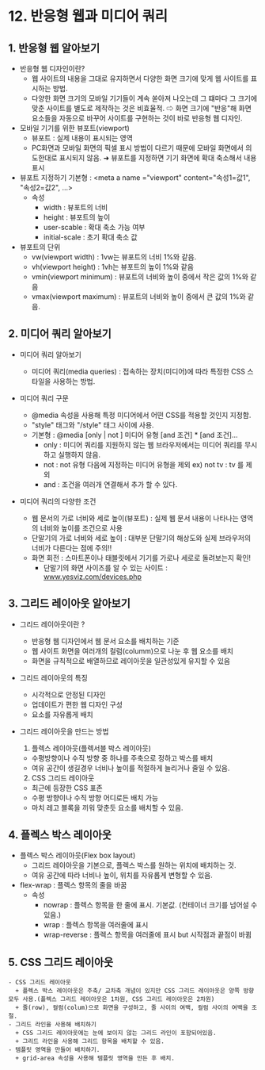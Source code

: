 # 12. 반응형 웹과 미디어 쿼리
## 1. 반응형 웹 알아보기
+ 반응형 웹 디자인이란?
  - 웹 사이트의 내용을 그대로 유지하면서 다양한 화면 크기에 맞게 웹 사이트를 표시하는 방법.
  - 다양한 화면 크기의 모바일 기기들이 계속 쏟아져 나오는데 그 떄마다 그 크기에 맞춘 사이트를 별도로 제작하는 것은 비효율적. ⇨ 화면 크기에 "반응"해 화면 요소들을 자동으로 바꾸어 사이트를 구현하는 것이 바로 반응형 웹 디자인.
+ 모바일 기기를 위한 뷰포트(viewport)
  - 뷰포트 : 실제 내용이 표시되는 영역
  - PC화면과 모바일 화면의 픽셀 표시 방법이 다르기 때문에 모바일 화면에서 의도한대로 표시되지 않음. ➜ 뷰포트를 지정하면 기기 화면에 확대 축소해서 내용 표시
+ 뷰포트 지정하기
  기본형 : <meta a name ="viewport" content="속성1=값1", "속성2=값2", ...>
  - 속성 
    * width : 뷰포트의 너비
    * height : 뷰포트의 높이
    * user-scable : 확대 축소 가능 여부
    * initial-scale : 초기 확대 축소 값
+ 뷰포트의 단위
  - vw(viewport width) : 1vw는 뷰포트의 너비 1%와 같음.
  - vh(viewport height) : 1vh는 뷰포트의 높이 1%와 같음
  - vmin(viewport minimum) : 뷰포트의 너비와 높이 중에서 작은 값의 1%와 같음
  - vmax(viewport maximum) : 뷰포트의 너비와 높이 중에서 큰 값의 1%와 같음.

## 2. 미디어 쿼리 알아보기
- 미디어 쿼리 알아보기
  + 미디어 쿼리(media queries) : 접속하는 장치(미디어)에 따라 특정한 CSS 스타일을 사용하는 방법.

- 미디어 쿼리 구문
  + @media 속성을 사용해 특정 미디어에서 어떤 CSS를 적용할 것인지 지정함.
  + "style" 태그와 "/style" 태그 사이에 사용.
  + 기본형 :  @media [only | not ] 미디어 유형 [and 조건] * [and 조건]...
      + only : 미디어 쿼리를 지원하지 않는 웹 브라우저에서는 미디어 쿼리를 무시하고 실행하지 않음.
      + not : not 유형 다음에 지정하는 미디어 유형을 제외 ex) not tv : tv 를 제외
      + and : 조건을 여러개 연결해서 추가 할 수 있다.
- 미디어 쿼리의 다양한 조건
  + 웹 문서의 가로 너비와 세로 높이(뷰포트) : 실제 웹 문서 내용이 나타나는 영역의 너비와 높이를 조건으로 사용
  + 단말기의 가로 너비와 세로 높이 : 대부분 단말기의 해상도와 실제 브라우저의 너비가 다른다는 점에 주의!!
  + 화면 회전 : 스마트폰이나 태블릿에서 기기를 가로나 세로로 돌려보는지 확인!
    * 단말기의 화면 사이즈를 알 수 있는 사이트 : www.yesviz.com/devices.php

## 3. 그리드 레이아웃 알아보기 
- 그리드 레이아웃이란 ? 
  + 반응형 웹 디자인에서 웹 문서 요소를 배치하는 기준
  + 웹 사이트 화면을 여러개의 컬럼(columm)으로 나눈 후 웹 요소를 배치
  + 화면을 규칙적으로 배열하므로 레이아웃을 일관성있게 유지할 수 있음

- 그리드 레이아웃의 특징 
  + 시각적으로 안정된 디자인
  + 업데이트가 편한 웹 디자인 구성
  + 요소를 자유롭게 배치
- 그리드 레이아웃을 만드는 방법 
  1. 플렉스 레이아웃(플렉서블 박스 레이아웃)
    + 수평방향이나 수직 방향 중 하나를 주축으로 정하고 박스를 배치
    + 여유 공간이 생길경우 너비나 높이를 적절하게 늘리거나 줄일 수 있음.
  2. CSS 그리드 레이아웃
    + 최근에 등장한 CSS 표존
    + 수평 방향이나 수직 방향 어디로든 배치 가능
    + 마치 레고 블록을 끼워 맞춘듯 요소를 배치할 수 있음.

## 4. 플렉스 박스 레이아웃
  - 플렉스 박스 레이아웃(Flex box layout)
    + 그리드 레이아웃을 기본으로, 플렉스 박스를 원하는 위치에 배치하는 것.
    + 여유 공간에 따라 너비나 높이, 위치를 자유롭게 변형할 수 있음.
  - flex-wrap : 플렉스 항목의 줄을 바꿈
    + 속성 
      * nowrap : 플렉스 항목을 한 줄에 표시. 기본값. (컨테이너 크기를 넘어설 수 있음.)
      * wrap : 플렉스 항목을 여러줄에 표시
      * wrap-reverse : 플렉스 항목을 여러줄에 표시 but  시작점과 끝점이 바뀜
  ## 5. CSS 그리드 레이아웃
    - CSS 그리드 레이아웃 
      + 플렉스 박스 레이아웃은 주축/ 교차축 개념이 있지만 CSS 그리드 레이아웃은 양쪽 방향 모두 사용.(플렉스 그리드 레이아웃은 1차원, CSS 그리드 레이아웃은 2차원)
      + 줄(row), 컬럼(colum)으로 화면을 구성하고, 줄 사이의 여백, 컬럼 사이의 여백을 조절.
    - 그리드 라인을 사용해 배치하기
      + CSS 그리드 레이아웃에는 눈에 보이지 않는 그리드 라인이 포함되어있음.
      + 그리드 라인을 사용해 그리드 항목을 배치할 수 있음.
    - 템플릿 영역을 만들어 배치하기.
      + grid-area 속성을 사용해 템플릿 영역을 만든 후 배치.
      